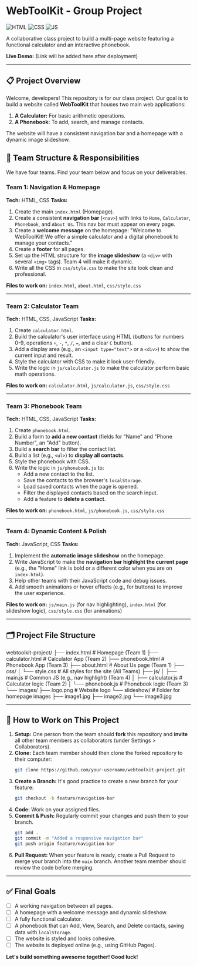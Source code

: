 # WebToolKit - Group Project

![HTML](https://img.shields.io/badge/HTML5-E34F26?style=for-the-badge&logo=html5&logoColor=white)
![CSS](https://img.shields.io/badge/CSS3-1572B6?style=for-the-badge&logo=css3&logoColor=white)
![JS](https://img.shields.io/badge/JavaScript-F7DF1E?style=for-the-badge&logo=javascript&logoColor=black)

A collaborative class project to build a multi-page website featuring a functional calculator and an interactive phonebook.

**Live Demo:** (Link will be added here after deployment)

---

## 📋 Project Overview

Welcome, developers! This repository is for our class project. Our goal is to build a website called **WebToolKit** that houses two main web applications:
1.  **A Calculator:** For basic arithmetic operations.
2.  **A Phonebook:** To add, search, and manage contacts.

The website will have a consistent navigation bar and a homepage with a dynamic image slideshow.

## 👥 Team Structure & Responsibilities

We have four teams. Find your team below and focus on your deliverables.

### **Team 1: Navigation & Homepage**
**Tech:** HTML, CSS
**Tasks:**
1.  Create the main `index.html` (Homepage).
2.  Create a consistent **navigation bar** (`<nav>`) with links to `Home`, `Calculator`, `Phonebook`, and `About Us`. This nav bar must appear on every page.
3.  Create a **welcome message** on the homepage: "Welcome to WebToolKit! We offer a simple calculator and a digital phonebook to manage your contacts."
4.  Create a **footer** for all pages.
5.  Set up the HTML structure for the **image slideshow** (a `<div>` with several `<img>` tags). Team 4 will make it dynamic.
6.  Write all the CSS in `css/style.css` to make the site look clean and professional.

**Files to work on:** `index.html`, `about.html`, `css/style.css`

---

### **Team 2: Calculator Team**
**Tech:** HTML, CSS, JavaScript
**Tasks:**
1.  Create `calculator.html`.
2.  Build the calculator's user interface using HTML (buttons for numbers 0-9, operations `+`, `-`, `*`, `/`, `=`, and a clear `C` button).
3.  Add a display area (e.g., an `<input type="text">` or a `<div>`) to show the current input and result.
4.  Style the calculator with CSS to make it look user-friendly.
5.  Write the logic in `js/calculator.js` to make the calculator perform basic math operations.

**Files to work on:** `calculator.html`, `js/calculator.js`, `css/style.css`

---

### **Team 3: Phonebook Team**
**Tech:** HTML, CSS, JavaScript
**Tasks:**
1.  Create `phonebook.html`.
2.  Build a form to **add a new contact** (fields for "Name" and "Phone Number", an "Add" button).
3.  Build a **search bar** to filter the contact list.
4.  Build a list (e.g., `<ul>`) to **display all contacts**.
5.  Style the phonebook with CSS.
6.  Write the logic in `js/phonebook.js` to:
    *   Add a new contact to the list.
    *   Save the contacts to the browser's `localStorage`.
    *   Load saved contacts when the page is opened.
    *   Filter the displayed contacts based on the search input.
    *   Add a feature to **delete a contact**.

**Files to work on:** `phonebook.html`, `js/phonebook.js`, `css/style.css`

---

### **Team 4: Dynamic Content & Polish**
**Tech:** JavaScript, CSS
**Tasks:**
1.  Implement the **automatic image slideshow** on the homepage.
2.  Write JavaScript to make the **navigation bar highlight the current page** (e.g., the "Home" link is bold or a different color when you are on `index.html`).
3.  Help other teams with their JavaScript code and debug issues.
4.  Add smooth animations or hover effects (e.g., for buttons) to improve the user experience.

**Files to work on:** `js/main.js` (for nav highlighting), `index.html` (for slideshow logic), `css/style.css` (for animations)

---

## 🗂️ Project File Structure
webtoolkit-project/
├── index.html          # Homepage (Team 1)
├── calculator.html     # Calculator App (Team 2)
├── phonebook.html      # Phonebook App (Team 3)
├── about.html          # About Us page (Team 1)
├── css/
│   └── style.css       # All styles for the site (All Teams)
├── js/
│   ├── main.js         # Common JS (e.g., nav highlight) (Team 4)
│   ├── calculator.js   # Calculator logic (Team 2)
│   └── phonebook.js    # Phonebook logic (Team 3)
└── images/
    ├── logo.png        # Website logo
    └── slideshow/      # Folder for homepage images
        ├── image1.jpg
        ├── image2.jpg
        └── image3.jpg


---

## 🚀 How to Work on This Project

1.  **Setup:** One person from the team should **fork** this repository and **invite** all other team members as collaborators (under Settings > Collaborators).
2.  **Clone:** Each team member should then clone the forked repository to their computer:
    ```bash
    git clone https://github.com/your-username/webtoolkit-project.git
    ```
3.  **Create a Branch:** It's good practice to create a new branch for your feature:
    ```bash
    git checkout -b feature/navigation-bar
    ```
4.  **Code:** Work on your assigned files.
5.  **Commit & Push:** Regularly commit your changes and push them to your branch.
    ```bash
    git add .
    git commit -m "Added a responsive navigation bar"
    git push origin feature/navigation-bar
    ```
6.  **Pull Request:** When your feature is ready, create a Pull Request to merge your branch into the `main` branch. Another team member should review the code before merging.

---

## ✅ Final Goals

- [ ] A working navigation between all pages.
- [ ] A homepage with a welcome message and dynamic slideshow.
- [ ] A fully functional calculator.
- [ ] A phonebook that can Add, View, Search, and Delete contacts, saving data with `localStorage`.
- [ ] The website is styled and looks cohesive.
- [ ] The website is deployed online (e.g., using GitHub Pages).

**Let's build something awesome together! Good luck!**
